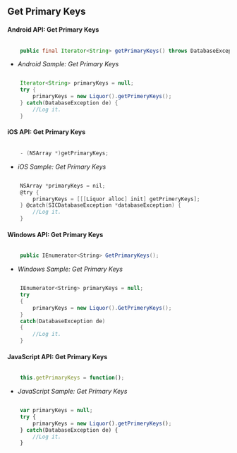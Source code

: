 ## Get Primary Keys

#### Android API: Get Primary Keys

```java

    public final Iterator<String> getPrimaryKeys() throws DatabaseException;

```

- _Android Sample: Get Primary Keys_

```java

    Iterator<String> primaryKeys = null;
    try {
        primaryKeys = new Liquor().getPrimeryKeys();
    } catch(DatabaseException de) {
		//Log it.
    }

```

#### iOS API: Get Primary Keys

```objective-c

    - (NSArray *)getPrimaryKeys;

```

- _iOS Sample: Get Primary Keys_

```objective-c

    NSArray *primaryKeys = nil;
    @try {
        primaryKeys = [[[Liquor alloc] init] getPrimeryKeys];
    } @catch(SICDatabaseException *databaseException) {
		//Log it.
    }

```


#### Windows API: Get Primary Keys

```c#

    public IEnumerator<String> GetPrimaryKeys();

```

- _Windows Sample: Get Primary Keys_

```c#

    IEnumerator<String> primaryKeys = null;
    try 
    {
        primaryKeys = new Liquor().GetPrimeryKeys();
    } 
    catch(DatabaseException de) 
    {
		//Log it.
    }

```


#### JavaScript API: Get Primary Keys

```javascript

    this.getPrimaryKeys = function();

```

- _JavaScript Sample: Get Primary Keys_

```javascript

    var primaryKeys = null;
    try {
        primaryKeys = new Liquor().getPrimeryKeys();
    } catch(DatabaseException de) {
		//Log it.
    }

```
